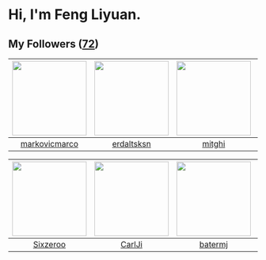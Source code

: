 # Hi, I'm Feng Liyuan.

## My Followers ([72](https://github.com/SunRunAway?tab=followers))

| <img src="https://avatars2.githubusercontent.com/u/52882128?v=4" width="150" height="150" /> | <img src="https://avatars1.githubusercontent.com/u/22197800?v=4" width="150" height="150" /> | <img src="https://avatars3.githubusercontent.com/u/55898975?v=4" width="150" height="150" /> | <img src="https://avatars3.githubusercontent.com/u/1506474?v=4" width="150" height="150" /> |
| :------------------------------------------------------------------------------------------: | :------------------------------------------------------------------------------------------: | :------------------------------------------------------------------------------------------: | :-----------------------------------------------------------------------------------------: |
|                       [markovicmarco](https://github.com/markovicmarco)                      |                          [erdaltsksn](https://github.com/erdaltsksn)                         |                              [mitghi](https://github.com/mitghi)                             |                          [tcmichael](https://github.com/tcmichael)                          |

| <img src="https://avatars2.githubusercontent.com/u/20949383?v=4" width="150" height="150" /> | <img src="https://avatars0.githubusercontent.com/u/10810759?v=4" width="150" height="150" /> | <img src="https://avatars0.githubusercontent.com/u/250445?v=4" width="150" height="150" /> | <img src="https://avatars2.githubusercontent.com/u/55519398?v=4" width="150" height="150" /> |
| :------------------------------------------------------------------------------------------: | :------------------------------------------------------------------------------------------: | :----------------------------------------------------------------------------------------: | :------------------------------------------------------------------------------------------: |
|                            [Sixzeroo](https://github.com/Sixzeroo)                           |                              [CarlJi](https://github.com/CarlJi)                             |                            [batermj](https://github.com/batermj)                           |                             [zeroggz](https://github.com/zeroggz)                            |